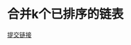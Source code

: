 # 合并k个已排序的链表

[提交链接](https://www.nowcoder.com/practice/65cfde9e5b9b4cf2b6bafa5f3ef33fa6?tpId=188&&tqId=36323&rp=1&ru=/ta/job-code-high-week&qru=/ta/job-code-high-week/question-ranking)